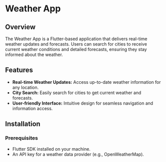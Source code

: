 # Weather App

## Overview

The Weather App is a Flutter-based application that delivers real-time weather updates and forecasts. Users can search for cities to receive current weather conditions and detailed forecasts, ensuring they stay informed about the weather.

## Features

- **Real-time Weather Updates:** Access up-to-date weather information for any location.
- **City Search:** Easily search for cities to get current weather and forecasts.
- **User-friendly Interface:** Intuitive design for seamless navigation and information access.

## Installation

### Prerequisites

- Flutter SDK installed on your machine.
- An API key for a weather data provider (e.g., OpenWeatherMap).

